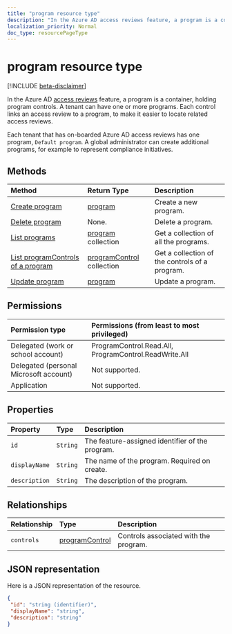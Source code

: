 ```yaml
---
title: "program resource type"
description: "In the Azure AD access reviews feature, a program is a container, holding program controls. A tenant can have one or more programs.  Each control links an access review to a program, to make it easier to locate related access reviews.  "
localization_priority: Normal
doc_type: resourcePageType
---
```


# program resource type

[!INCLUDE [beta-disclaimer](../../includes/beta-disclaimer.md)]

In the Azure AD [access reviews](accessreviews-root.md) feature, a program is a container, holding program controls. A tenant can have one or more programs.  Each control links an access review to a program, to make it easier to locate related access reviews.  

Each tenant that has on-boarded Azure AD access reviews has one program, `Default program`.  A global administrator can create additional programs, for example to represent compliance initiatives. 


## Methods

| Method		   | Return Type	|Description|
|:---------------|:--------|:----------|
|[Create program](../api/program-create.md) |	[program](program.md)	|	Create a new program.|
|[Delete program](../api/program-delete.md) |	None.	|	Delete a program.|
|[List programs](../api/program-list.md) |	[program](program.md) collection|	Get a collection of all the programs.|
|[List programControls of a program](../api/program-listcontrols.md) |		[programControl](programcontrol.md) collection|	Get a collection of the controls of a program.|
|[Update program](../api/program-update.md) |	[program](program.md)|	Update a program.|

## Permissions

|Permission type                        | Permissions (from least to most privileged)              |
|:--------------------------------------|:---------------------------------------------------------|
|Delegated (work or school account)     | ProgramControl.Read.All, ProgramControl.ReadWrite.All |
|Delegated (personal Microsoft account) | Not supported. |
|Application                            | Not supported. |


## Properties
| Property	   | Type	|Description|
|:---------------|:--------|:----------|
| `id`                        |`String`                              |  The feature-assigned identifier of the program.                    |
| `displayName`               |`String`                              |  The name of the program.  Required on create.                  |
| `description`               |`String`                              |  The description of the program.           |

## Relationships
| Relationship | Type	|Description|
|:---------------|:--------|:----------|
| `controls`                  |[programControl](programcontrol.md) | Controls associated with the program. |

## JSON representation

Here is a JSON representation of the resource.

<!-- {
  "blockType": "resource",
  "optionalProperties": [

  ],
  "@odata.type": "microsoft.graph.program"
}-->

```json
{
 "id": "string (identifier)",
 "displayName": "string",
 "description": "string"
}

```

<!--
{
  "type": "#page.annotation",
  "description": "program resource",
  "keywords": "",
  "section": "documentation",
  "tocPath": "",
  "suppressions": [
    "Error: /api-reference/beta/resources/program.md:\r\n      Exception processing links.\r\n    System.ArgumentException: Link Definition was null. Link text: !INCLUDE [beta-disclaimer](../../includes/beta-disclaimer.md)\r\n      at ApiDoctor.Validation.DocFile.get_LinkDestinations()\r\n      at ApiDoctor.Validation.DocSet.ValidateLinks(Boolean includeWarnings, String[] relativePathForFiles, IssueLogger issues, Boolean requireFilenameCaseMatch, Boolean printOrphanedFiles)"
  ]
}
-->
